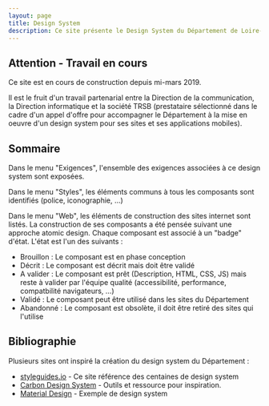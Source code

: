 ```yaml
---
layout: page
title: Design System
description: Ce site présente le Design System du Département de Loire-Atlantique. Les sources de ce site sont sur [GitHub](https://github.com/departement-loire-atlantique/design-system-web)
---
```


## Attention - Travail en cours

Ce site est en cours de construction depuis mi-mars 2019.

Il est le fruit d'un travail partenarial entre la Direction de la communication, la Direction informatique et la société TRSB (prestataire sélectionné dans le cadre d'un appel d'offre pour accompagner le Département à la mise en oeuvre d'un design system pour ses sites et ses applications mobiles).

## Sommaire

Dans le menu "Exigences", l'ensemble des exigences associées à ce design system sont exposées.

Dans le menu "Styles", les éléments communs à tous les composants sont identifiés (police, iconographie, ...)

Dans le menu "Web", les éléments de construction des sites internet sont listés. La construction de ses composants a été pensée suivant une approche atomic design. Chaque composant est associé à un "badge" d'état. L'état est l'un des suivants :
* Brouillon : Le composant est en phase conception
* Décrit : Le composant est décrit mais doit être validé
* A valider : Le composant est prêt (Description, HTML, CSS, JS) mais reste à valider par l'équipe qualité (accessibilité, performance, compatbilité navigateurs, ...)
* Validé : Le composant peut être utilisé dans les sites du Département
* Abandonné : Le composant est obsolète, il doit être retiré des sites qui l'utilise

## Bibliographie

Plusieurs sites ont inspiré la création du design system du Département :
* [styleguides.io](http://styleguides.io/examples) - Ce site référence des centaines de design system
* [Carbon Design System](http://carbondesignsystem.com/resources) - Outils et ressource pour inspiration.
* [Material Design](https://material.io) - Exemple de design system